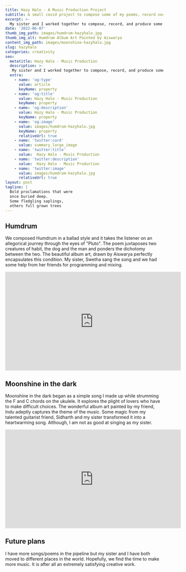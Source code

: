 ```yaml
---
title: Hazy Halo - A Music Production Project
subtitle: A small covid project to compose some of my poems, record vocals, and produce music.
excerpt: >-
  My sister and I worked together to compose, record, and produce some of my poems during the 2020 covid lockdown. We had a ukulele, a small recording setup, a laptop, and some help from friends.
date: '2022-06-07'
thumb_img_path: images/humdrum-hazyhalo.jpg
thumb_img_alt: Humdrum Album Art Painted by Aiswarya
content_img_path: images/moonshine-hazyhalo.jpg
slug: hazyhalo
categories: creativity
seo:
  metatitle: Hazy Halo - Music Production
  description: >-
   My sister and I worked together to compose, record, and produce some of my poems during the 2020 covid lockdown. We had a ukulele, a small recording setup, a laptop, and some help from friends.
  extra:
    - name: 'og:type'
      value: article
      keyName: property
    - name: 'og:title'
      value: Hazy Halo - Music Production
      keyName: property
    - name: 'og:description'
      value: Hazy Halo - Music Production
      keyName: property
    - name: 'og:image'
      value: images/humdrum-hazyhalo.jpg
      keyName: property
      relativeUrl: true
    - name: 'twitter:card'
      value: summary_large_image
    - name: 'twitter:title'
      value:  Hazy Halo - Music Production
    - name: 'twitter:description'
      value:  Hazy Halo - Music Production
    - name: 'twitter:image'
      value: images/humdrum-hazyhalo.jpg
      relativeUrl: true
layout: post
tagline: |
  Bold proclamations that were 
  once buried deep.   
  Some fledgling saplings, 
  others full grown trees
---
```


## Humdrum

We composed Humdrum in a ballad style and it takes the listener on an allegorical journey through the eyes of "Pluto". The poem juxtaposes two creatures of habit, the dog and the man and ponders the dichotomy between the two. The beautiful album art, drawn by Aiswarya perfectly encapsulates this condition. My sister, Swetha sang the song and we had some help from her friends for programming and mixing. 

<p>
<iframe width="560" height="315" src="https://www.youtube.com/embed/DnuQBEYJyHg" title="YouTube video player" frameborder="0" allow="accelerometer; autoplay; clipboard-write; encrypted-media; gyroscope; picture-in-picture" allowfullscreen></iframe>
</p>

## Moonshine in the dark

Moonshine in the dark began as a simple song I made up while strumming the F and C chords on the ukulele. It explores the plight of lovers who have to make difficult choices. The wonderful album art painted by my friend, Indu adeptly captures the theme of the music. Some magic from my talented guitarist friend, Sidharth and my sister transformed it into a heartwarming song. Although, I am not as good at singing as my sister. 

<P>
<iframe width="560" height="315" src="https://www.youtube.com/embed/G0kt-sQhEZs" title="YouTube video player" frameborder="0" allow="accelerometer; autoplay; clipboard-write; encrypted-media; gyroscope; picture-in-picture" allowfullscreen></iframe>
</p>

## Future plans

I have more songs/poems in the pipeline but my sister and I have both moved to different places in the world. Hopefully, we find the time to make more music. It is after all an extremely satisfying creative work.
